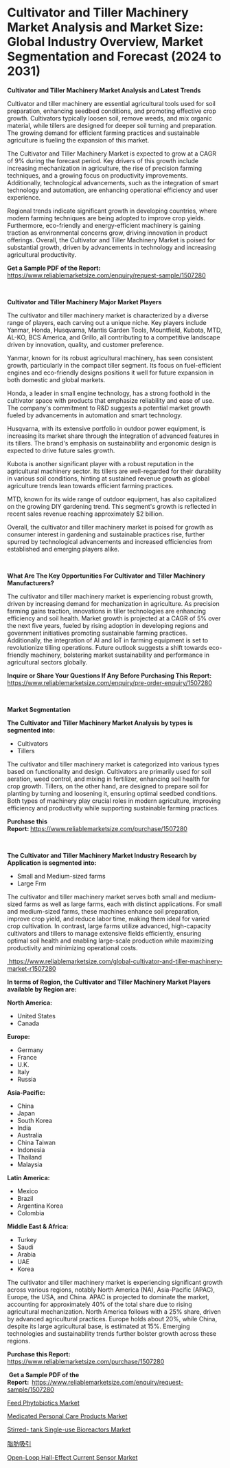 <p><h1>Cultivator and Tiller Machinery Market Analysis and Market Size: Global Industry Overview, Market Segmentation and Forecast (2024 to 2031)</h1></p><p><strong>Cultivator and Tiller Machinery Market Analysis and Latest Trends</strong></p>
<p><p>Cultivator and tiller machinery are essential agricultural tools used for soil preparation, enhancing seedbed conditions, and promoting effective crop growth. Cultivators typically loosen soil, remove weeds, and mix organic material, while tillers are designed for deeper soil turning and preparation. The growing demand for efficient farming practices and sustainable agriculture is fueling the expansion of this market.</p><p>The Cultivator and Tiller Machinery Market is expected to grow at a CAGR of 9% during the forecast period. Key drivers of this growth include increasing mechanization in agriculture, the rise of precision farming techniques, and a growing focus on productivity improvements. Additionally, technological advancements, such as the integration of smart technology and automation, are enhancing operational efficiency and user experience. </p><p>Regional trends indicate significant growth in developing countries, where modern farming techniques are being adopted to improve crop yields. Furthermore, eco-friendly and energy-efficient machinery is gaining traction as environmental concerns grow, driving innovation in product offerings. Overall, the Cultivator and Tiller Machinery Market is poised for substantial growth, driven by advancements in technology and increasing agricultural productivity.</p></p>
<p><strong>Get a Sample PDF of the Report:&nbsp;</strong> <a href="https://www.reliablemarketsize.com/enquiry/request-sample/1507280">https://www.reliablemarketsize.com/enquiry/request-sample/1507280</a></p>
<p>&nbsp;</p>
<p><strong>Cultivator and Tiller Machinery Major Market Players</strong></p>
<p><p>The cultivator and tiller machinery market is characterized by a diverse range of players, each carving out a unique niche. Key players include Yanmar, Honda, Husqvarna, Mantis Garden Tools, Mountfield, Kubota, MTD, AL-KO, BCS America, and Grillo, all contributing to a competitive landscape driven by innovation, quality, and customer preference.</p><p>Yanmar, known for its robust agricultural machinery, has seen consistent growth, particularly in the compact tiller segment. Its focus on fuel-efficient engines and eco-friendly designs positions it well for future expansion in both domestic and global markets.</p><p>Honda, a leader in small engine technology, has a strong foothold in the cultivator space with products that emphasize reliability and ease of use. The company's commitment to R&D suggests a potential market growth fueled by advancements in automation and smart technology.</p><p>Husqvarna, with its extensive portfolio in outdoor power equipment, is increasing its market share through the integration of advanced features in its tillers. The brand's emphasis on sustainability and ergonomic design is expected to drive future sales growth.</p><p>Kubota is another significant player with a robust reputation in the agricultural machinery sector. Its tillers are well-regarded for their durability in various soil conditions, hinting at sustained revenue growth as global agriculture trends lean towards efficient farming practices.</p><p>MTD, known for its wide range of outdoor equipment, has also capitalized on the growing DIY gardening trend. This segment's growth is reflected in recent sales revenue reaching approximately $2 billion.</p><p>Overall, the cultivator and tiller machinery market is poised for growth as consumer interest in gardening and sustainable practices rise, further spurred by technological advancements and increased efficiencies from established and emerging players alike.</p></p>
<p>&nbsp;</p>
<p><strong>What Are The Key Opportunities For Cultivator and Tiller Machinery Manufacturers?</strong></p>
<p><p>The cultivator and tiller machinery market is experiencing robust growth, driven by increasing demand for mechanization in agriculture. As precision farming gains traction, innovations in tiller technologies are enhancing efficiency and soil health. Market growth is projected at a CAGR of 5% over the next five years, fueled by rising adoption in developing regions and government initiatives promoting sustainable farming practices. Additionally, the integration of AI and IoT in farming equipment is set to revolutionize tilling operations. Future outlook suggests a shift towards eco-friendly machinery, bolstering market sustainability and performance in agricultural sectors globally.</p></p>
<p><strong>Inquire or Share Your Questions If Any Before Purchasing This Report:</strong> <a href="https://www.reliablemarketsize.com/enquiry/pre-order-enquiry/1507280">https://www.reliablemarketsize.com/enquiry/pre-order-enquiry/1507280</a></p>
<p>&nbsp;</p>
<p><strong>Market Segmentation</strong></p>
<p><strong>The Cultivator and Tiller Machinery Market Analysis by types is segmented into:</strong></p>
<p><ul><li>Cultivators</li><li>Tillers</li></ul></p>
<p><p>The cultivator and tiller machinery market is categorized into various types based on functionality and design. Cultivators are primarily used for soil aeration, weed control, and mixing in fertilizer, enhancing soil health for crop growth. Tillers, on the other hand, are designed to prepare soil for planting by turning and loosening it, ensuring optimal seedbed conditions. Both types of machinery play crucial roles in modern agriculture, improving efficiency and productivity while supporting sustainable farming practices.</p></p>
<p><strong>Purchase this Report:&nbsp;</strong><a href="https://www.reliablemarketsize.com/purchase/1507280">https://www.reliablemarketsize.com/purchase/1507280</a></p>
<p>&nbsp;</p>
<p><strong>The Cultivator and Tiller Machinery Market Industry Research by Application is segmented into:</strong></p>
<p><ul><li>Small and Medium-sized farms</li><li>Large Frm</li></ul></p>
<p><p>The cultivator and tiller machinery market serves both small and medium-sized farms as well as large farms, each with distinct applications. For small and medium-sized farms, these machines enhance soil preparation, improve crop yield, and reduce labor time, making them ideal for varied crop cultivation. In contrast, large farms utilize advanced, high-capacity cultivators and tillers to manage extensive fields efficiently, ensuring optimal soil health and enabling large-scale production while maximizing productivity and minimizing operational costs.</p></p>
<p><a href="https://www.reliablemarketsize.com/global-cultivator-and-tiller-machinery-market-r1507280">&nbsp;https://www.reliablemarketsize.com/global-cultivator-and-tiller-machinery-market-r1507280</a></p>
<p><strong>In terms of Region, the Cultivator and Tiller Machinery Market Players available by Region are:</strong></p>
<p>
    <p> <strong> North America: </strong>
        <ul>
            <li>United States</li>
            <li>Canada</li>
        </ul>
        </p> 
    <p> <strong> Europe: </strong>
        <ul>
            <li>Germany</li>
            <li>France</li>
            <li>U.K.</li>
            <li>Italy</li>
            <li>Russia</li>
        </ul>
        </p> 
    <p> <strong> Asia-Pacific: </strong>
        <ul>
            <li>China</li>
            <li>Japan</li>
            <li>South Korea</li>
            <li>India</li>
            <li>Australia</li>
            <li>China Taiwan</li>
            <li>Indonesia</li>
            <li>Thailand</li>
            <li>Malaysia</li>
        </ul>
        </p> 
    <p> <strong> Latin America: </strong>
        <ul>
            <li>Mexico</li>
            <li>Brazil</li>
            <li>Argentina Korea</li>
            <li>Colombia</li>
        </ul>
        </p> 
    <p> <strong> Middle East & Africa: </strong>
        <ul>
            <li>Turkey</li>
            <li>Saudi</li>
            <li>Arabia</li>
            <li>UAE</li>
            <li>Korea</li>
        </ul>
    </p>
    </p>
<p><p>The cultivator and tiller machinery market is experiencing significant growth across various regions, notably North America (NA), Asia-Pacific (APAC), Europe, the USA, and China. APAC is projected to dominate the market, accounting for approximately 40% of the total share due to rising agricultural mechanization. North America follows with a 25% share, driven by advanced agricultural practices. Europe holds about 20%, while China, despite its large agricultural base, is estimated at 15%. Emerging technologies and sustainability trends further bolster growth across these regions.</p></p>
<p><strong>Purchase this Report: </strong><a href="https://www.reliablemarketsize.com/purchase/1507280">https://www.reliablemarketsize.com/purchase/1507280</a></p>
<p>&nbsp;<strong>Get a Sample PDF of the Report:&nbsp;&nbsp;</strong><a href="https://www.reliablemarketsize.com/enquiry/request-sample/1507280">https://www.reliablemarketsize.com/enquiry/request-sample/1507280</a></p>
<p><strong></strong></p>
<p><p><a href="https://www.linkedin.com/pulse/feed-phytobiotics-market-size-share-growth-analysis-type-lsewf?trackingId=kbu3NNEzTUuVZVTWdRe8wA%3D%3D">Feed Phytobiotics Market</a></p><p><a href="https://issuu.com/reportprime-2/docs/medicated-personal-care-products-ma_8dd53a1bacb552">Medicated Personal Care Products Market</a></p><p><a href="https://medium.com/@myranicolas2020/stirred-tank-single-use-bioreactors-market-outlook-and-forecast-from-2024-to-2031-147695f84b1a">Stirred- tank Single-use Bioreactors Market</a></p><p><a href="https://github.com/lababdou/Market-Research-Report-List-6/blob/main/196360915035.md">脂肪吸引</a></p><p><a href="https://medium.com/@myranicolas2020/exploring-open-loop-hall-effect-current-sensor-market-dynamics-revenue-analysis-and-growth-015b7d23db4e?postPublishedType=repub">Open-Loop Hall-Effect Current Sensor Market</a></p></p>
